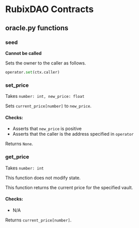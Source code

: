# RubixDAO Contracts

## oracle.py functions

### seed

**Cannot be called**

Sets the owner to the caller as follows.

```python
operator.set(ctx.caller)
```


### set_price
Takes `number: int, new_price: float`

Sets `current_price[number]` to `new_price`.

#### Checks:

- Asserts that `new_price` is positive
- Asserts that the caller is the address specified in `operator`

Returns `None`.


### get_price
Takes `number: int`

This function does not modify state.

This function returns the current price for the specified vault.

#### Checks:

- N/A

Returns `current_price[number]`.
